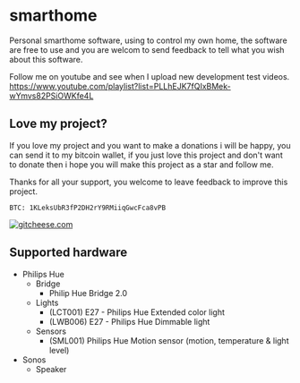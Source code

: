 # smarthome
Personal smarthome software, using to control my own home, the software are free to use and you are welcom to send feedback to tell what you wish about this software.

Follow me on youtube and see when I upload new development test videos. https://www.youtube.com/playlist?list=PLLhEJK7fQIxBMek-wYmvs82PSiOWKfe4L

## Love my project?
If you love my project and you want to make a donations i will be happy, you can send it to my bitcoin wallet, if you just love this project and don't want to donate then i hope you will make this project as a star and follow me.

Thanks for all your support, you welcome to leave feedback to improve this project.

```
BTC: 1KLeksUbR3fP2DH2rY9RMiiqGwcFca8vPB
```

[![gitcheese.com](https://s3.amazonaws.com/gitcheese-ui-master/images/badge.svg)](https://www.gitcheese.com/donate/users/359161/repos/76598226)

## Supported hardware
- Philips Hue
  - Bridge
    - Philip Hue Bridge 2.0
  - Lights
    - (LCT001) E27 - Philips Hue Extended color light
    - (LWB006) E27 - Philips Hue Dimmable light
  - Sensors
    - (SML001) Philips Hue Motion sensor (motion, temperature & light level)
- Sonos
  - Speaker
